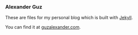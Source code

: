 ### Alexander Guz

These are files for my personal blog which is built with [Jekyll](https://github.com/mojombo/jekyll/).

You can find it at [guzalexander.com](http://guzalexander.com/).

